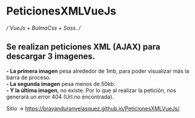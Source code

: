 # PeticionesXMLVueJs
*/ VueJs + BulmaCss + Sass. /*

<h2>Se realizan peticiones XML (AJAX) para descargar 3 imagenes.</h2>

<b>- La primera imagen</b> pesa alrededor de 1mb, para poder visualizar más la barra de proceso.<br>
<b>- La segunda imagen</b> pesa menos de 50kb.<br>
<b>- Y la última imagen</b>, no existe. Por lo que al realizar la petición, nos generará un error 404 (Url no encontrada).

Sitio -> https://brayanduranvelasquez.github.io/PeticionesXMLVueJs/
